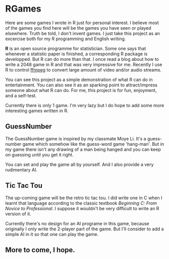 # RGames
Here are some games I wrote in R just for personal interest. I believe most of the games you find here will be the games you have seen or played elsewhere. Truth be told, I don't invent games. I just take this project as an excercise both for my R programming and English writing.

**R** is an open source programme for statistician. Some one says that whenever a statistic paper is finished, a corresponding R package is developped. But R can do more than that. I once read a blog about how to write a 2048 game in R and that was very impressive for me. Recently I use R to control [ffmpeg](https://ffmpeg.org/) to convert large amount of video and/or audio streams. 

You can see this project as a simple demonstration of what R can do in entertainment. You can also see it as an sparking point to attract/impress someone about what R can do. For me, this project is for fun, enjoyment, and a self-test.

Currently there is only 1 game. I'm very lazy but I do hope to add some more interesting games written in R.

## GuessNumber
The GuessNumber game is inspired by my classmate Moye Li. It's a guess-number game which somehow like the guess-word game 'hang-man'. But in my game there isn't any drawing of a man being hanged and you can keep on guessing until you get it right.

You can set and play the game all by yourself. And I also provide a very rudimentary AI.

## Tic Tac Tou
The up-coming game will be the retro tic tac tou. I did write one in C when I learnt that language according to the classic textbook *Beginning C: From Novice to Professional*. I suppose it wouldn't be very difficult to write an R version of it. 

Currently there's no design for an AI programe in this game, because originally I only write the 2-player part of the game. But I'll consider to add a simple AI in it so that one can play the game.

## More to come, I hope.